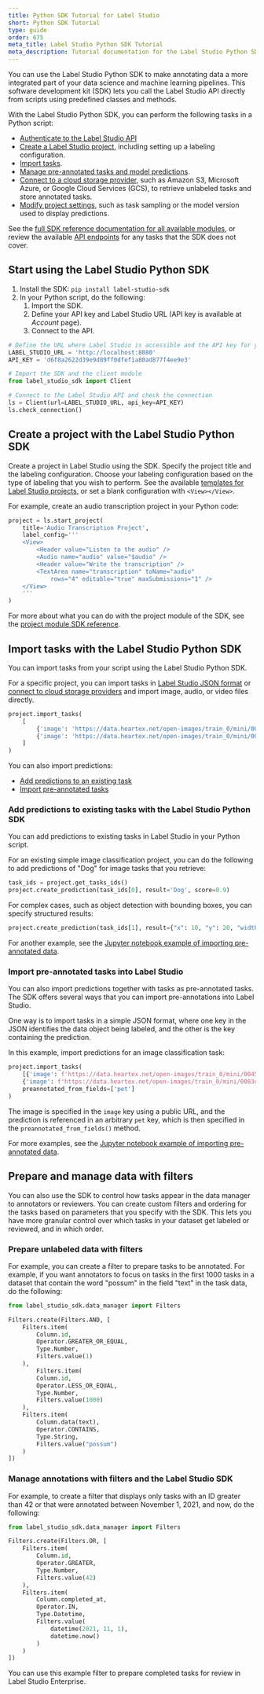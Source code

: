```yaml
---
title: Python SDK Tutorial for Label Studio
short: Python SDK Tutorial 
type: guide
order: 675
meta_title: Label Studio Python SDK Tutorial
meta_description: Tutorial documentation for the Label Studio Python SDK that covers how and why to use the SDK to easily include data labeling project creation and annotated task parsing in your data pipeline python scripts for data science and machine learning projects. 
---
```


You can use the Label Studio Python SDK to make annotating data a more integrated part of your data science and machine learning pipelines. This software development kit (SDK) lets you call the Label Studio API directly from scripts using predefined classes and methods. 

With the Label Studio Python SDK, you can perform the following tasks in a Python script:
- [Authenticate to the Label Studio API](#Start-using-the-Label-Studio-Python-SDK)
- [Create a Label Studio project](#Create-a-project-with-the-Label-Studio-Python-SDK), including setting up a labeling configuration. 
- [Import tasks](#Import-tasks-with-the-Label-Studio-Python-SDK).
- [Manage pre-annotated tasks and model predictions](#Add-predictions-to-existing-tasks-with-the-Label-Studio-Python-SDK).
- [Connect to a cloud storage provider](https://github.com/heartexlabs/label-studio-sdk/blob/master/examples/Import%20data%20from%20Cloud%20Storage.ipynb), such as Amazon S3, Microsoft Azure, or Google Cloud Services (GCS), to retrieve unlabeled tasks and store annotated tasks.
- [Modify project settings](/sdk/project.html#label_studio_sdk.project.Project.set_params), such as task sampling or the model version used to display predictions. 

See the [full SDK reference documentation for all available modules](/sdk/index.html), or review the available [API endpoints](/api) for any tasks that the SDK does not cover. 

## Start using the Label Studio Python SDK

1. Install the SDK:
   `pip install label-studio-sdk`
2. In your Python script, do the following:
   1. Import the SDK.
   2. Define your API key and Label Studio URL (API key is available at _Account_ page).
   3. Connect to the API.
```python
# Define the URL where Label Studio is accessible and the API key for your user account
LABEL_STUDIO_URL = 'http://localhost:8080'
API_KEY = 'd6f8a2622d39e9d89ff0dfef1a80ad877f4ee9e3'

# Import the SDK and the client module
from label_studio_sdk import Client

# Connect to the Label Studio API and check the connection
ls = Client(url=LABEL_STUDIO_URL, api_key=API_KEY)
ls.check_connection()
```

## Create a project with the Label Studio Python SDK

Create a project in Label Studio using the SDK. Specify the project title and the labeling configuration. Choose your labeling configuration based on the type of labeling that you wish to perform. See the available [templates for Label Studio projects](/templates), or set a blank configuration with `<View></View>`. 

For example, create an audio transcription project in your Python code:
```python
project = ls.start_project(
    title='Audio Transcription Project',
    label_config='''
    <View>
        <Header value="Listen to the audio" />
        <Audio name="audio" value="$audio" />
        <Header value="Write the transcription" />
        <TextArea name="transcription" toName="audio"
            rows="4" editable="true" maxSubmissions="1" />
    </View>
    '''
)
```

For more about what you can do with the project module of the SDK, see the [project module SDK reference](/sdk/project.html). 

## Import tasks with the Label Studio Python SDK

You can import tasks from your script using the Label Studio Python SDK. 

For a specific project, you can import tasks in [Label Studio JSON format](tasks.html#Basic-Label-Studio-JSON-format) or [connect to cloud storage providers](https://github.com/heartexlabs/label-studio-sdk/blob/master/examples/Import%20data%20from%20Cloud%20Storage.ipynb) and import image, audio, or video files directly. 

```python
project.import_tasks(
    [
        {'image': 'https://data.heartex.net/open-images/train_0/mini/0045dd96bf73936c.jpg'},
        {'image': 'https://data.heartex.net/open-images/train_0/mini/0083d02f6ad18b38.jpg'}
    ]
)
```

You can also import predictions:
- [Add predictions to an existing task](#Add-predictions-to-existing-tasks-with-the-Label-Studio-Python-SDK)
- [Import pre-annotated tasks](#Import-pre-annotated-tasks-into-Label-Studio)

### Add predictions to existing tasks with the Label Studio Python SDK

You can add predictions to existing tasks in Label Studio in your Python script. 

For an existing simple image classification project, you can do the following to add predictions of "Dog" for image tasks that you retrieve:
```python
task_ids = project.get_tasks_ids()
project.create_prediction(task_ids[0], result='Dog', score=0.9)
```

For complex cases, such as object detection with bounding boxes, you can specify structured results:
```python
project.create_prediction(task_ids[1], result={"x": 10, "y": 20, "width": 30, "height": 40, "label": ["Dog"]}, score=0.9)
```

For another example, see the [Jupyter notebook example of importing pre-annotated data](https://github.com/heartexlabs/label-studio-sdk/blob/master/examples/Import%20preannotations.ipynb).

### Import pre-annotated tasks into Label Studio

You can also import predictions together with tasks as pre-annotated tasks. The SDK offers several ways that you can import pre-annotations into Label Studio.

One way is to import tasks in a simple JSON format, where one key in the JSON identifies the data object being labeled, and the other is the key containing the prediction. 

In this example, import predictions for an image classification task:
```python
project.import_tasks(
    [{'image': f'https://data.heartex.net/open-images/train_0/mini/0045dd96bf73936c.jpg', 'pet': 'Dog'},
    {'image': f'https://data.heartex.net/open-images/train_0/mini/0083d02f6ad18b38.jpg', 'pet': 'Cat'}],
    preannotated_from_fields=['pet']
)
```
The image is specified in the `image` key using a public URL, and the prediction is referenced in an arbitrary `pet` key, which is then specified in the `preannotated_from_fields()` method.  

For more examples, see the [Jupyter notebook example of importing pre-annotated data](https://github.com/heartexlabs/label-studio-sdk/blob/master/examples/Import%20preannotations.ipynb).

## Prepare and manage data with filters

You can also use the SDK to control how tasks appear in the data manager to annotators or reviewers. You can create custom filters and ordering for the tasks based on parameters that you specify with the SDK. This lets you have more granular control over which tasks in your dataset get labeled or reviewed, and in which order.

### Prepare unlabeled data with filters

For example, you can create a filter to prepare tasks to be annotated. For example, if you want annotators to focus on tasks in the first 1000 tasks in a dataset that contain the word "possum" in the field "text" in the task data, do the following: 
```python
from label_studio_sdk.data_manager import Filters

Filters.create(Filters.AND, [
    Filters.item(
        Column.id,
        Operator.GREATER_OR_EQUAL,
        Type.Number,
        Filters.value(1)
    ),
        Filters.item(
        Column.id,
        Operator.LESS_OR_EQUAL,
        Type.Number,
        Filters.value(1000)
    ),
    Filters.item(
        Column.data(text),
        Operator.CONTAINS,
        Type.String,
        Filters.value("possum")
    )
])
```

### Manage annotations with filters and the Label Studio SDK

For example, to create a filter that displays only tasks with an ID greater than 42 or that were annotated between November 1, 2021, and now, do the following:
```python
from label_studio_sdk.data_manager import Filters

Filters.create(Filters.OR, [
    Filters.item(
        Column.id,
        Operator.GREATER,
        Type.Number,
        Filters.value(42)
    ),
    Filters.item(
        Column.completed_at,
        Operator.IN,
        Type.Datetime,
        Filters.value(
            datetime(2021, 11, 1),
            datetime.now()
        )
    )
])
```
You can use this example filter to prepare completed tasks for review in Label Studio Enterprise.
